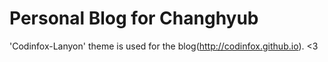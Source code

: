 # Personal Blog for Changhyub

'Codinfox-Lanyon' theme is used for the blog(http://codinfox.github.io).
<3
